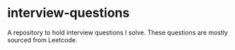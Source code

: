 # interview-questions

A repository to hold interview questions I solve. These questions are mostly sourced from Leetcode.
